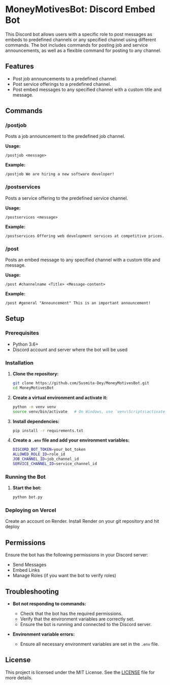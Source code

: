 # MoneyMotivesBot: Discord Embed Bot

This Discord bot allows users with a specific role to post messages as embeds to predefined channels or any specified channel using different commands. The bot includes commands for posting job and service announcements, as well as a flexible command for posting to any channel.

## Features

- Post job announcements to a predefined channel.
- Post service offerings to a predefined channel.
- Post embed messages to any specified channel with a custom title and message.

## Commands

### /postjob

Posts a job announcement to the predefined job channel.

**Usage:**
```
/postjob <message>
```

**Example:**
```
/postjob We are hiring a new software developer!
```

### /postservices

Posts a service offering to the predefined service channel.

**Usage:**
```
/postservices <message>
```

**Example:**
```
/postservices Offering web development services at competitive prices.
```

### /post

Posts an embed message to any specified channel with a custom title and message.

**Usage:**
```
/post #channelname <Title> <Message-content>
```

**Example:**
```
/post #general "Announcement" This is an important announcement!
```

## Setup

### Prerequisites

- Python 3.6+
- Discord account and server where the bot will be used

### Installation

1. **Clone the repository:**
   ```sh
   git clone https://github.com/Susmita-Dey/MoneyMotivesBot.git
   cd MoneyMotivesBot
   ```

2. **Create a virtual environment and activate it:**
   ```sh
   python -m venv venv
   source venv/bin/activate   # On Windows, use `venv\Scripts\activate`
   ```

3. **Install dependencies:**
   ```sh
   pip install -r requirements.txt
   ```

4. **Create a `.env` file and add your environment variables:**
   ```sh
   DISCORD_BOT_TOKEN=your_bot_token
   ALLOWED_ROLE_ID=role_id
   JOB_CHANNEL_ID=job_channel_id
   SERVICE_CHANNEL_ID=service_channel_id
   ```

### Running the Bot

1. **Start the bot:**
   ```sh
   python bot.py
   ```

### Deploying on Vercel
Create an account on Render. Install Render on your git repository and hit deploy

## Permissions

Ensure the bot has the following permissions in your Discord server:

- Send Messages
- Embed Links
- Manage Roles (if you want the bot to verify roles)

## Troubleshooting

- **Bot not responding to commands:**
  - Check that the bot has the required permissions.
  - Verify that the environment variables are correctly set.
  - Ensure the bot is running and connected to the Discord server.

- **Environment variable errors:**
  - Ensure all necessary environment variables are set in the `.env` file.

## License

This project is licensed under the MIT License. See the [LICENSE](LICENSE) file for more details.
